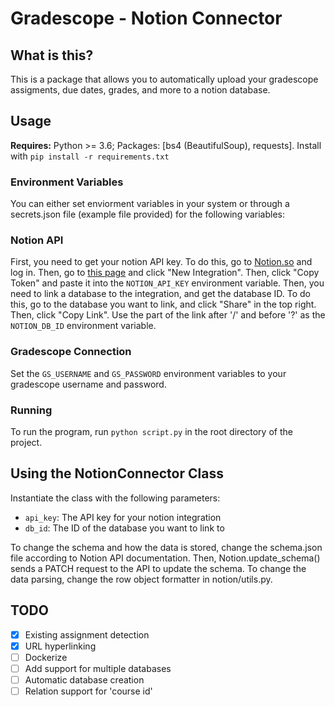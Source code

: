 # Gradescope - Notion Connector

## What is this?

This is a package that allows you to automatically upload your gradescope assigments, due dates, grades, and more to a notion database.

## Usage

**Requires:** Python >= 3.6; Packages: [bs4 (BeautifulSoup), requests]. Install with `pip install -r requirements.txt`

### Environment Variables
You can either set enviorment variables in your system or through a secrets.json file (example file provided) for the following variables:
### Notion API

First, you need to get your notion API key. To do this, go to [Notion.so](https://notion.so) and log in. Then, go to [this page](https://www.notion.so/my-integrations) and click "New Integration". Then, click "Copy Token" and paste it into the `NOTION_API_KEY` environment variable.
Then, you need to link a database to the integration, and get the database ID. To do this, go to the database you want to link, and click "Share" in the top right. Then, click "Copy Link". Use the part of the link after '/' and before '?' as the `NOTION_DB_ID` environment variable.

### Gradescope Connection

Set the `GS_USERNAME` and `GS_PASSWORD` environment variables to your gradescope username and password.

### Running
To run the program, run `python script.py` in the root directory of the project. 

## Using the NotionConnector Class

Instantiate the class with the following parameters:
- `api_key`: The API key for your notion integration
- `db_id`: The ID of the database you want to link to

To change the schema and how the data is stored, change the schema.json file according to Notion API documentation. Then, Notion.update_schema() sends a PATCH request to the API to update the schema.
To change the data parsing, change the row object formatter in notion/utils.py.

## TODO

- [x] Existing assignment detection
- [x] URL hyperlinking
- [ ] Dockerize
- [ ] Add support for multiple databases
- [ ] Automatic database creation
- [ ] Relation support for 'course id'